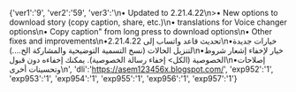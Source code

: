 {'ver1':'9', 'ver2':'59', 'ver3':'\n• Updated to 2.21.4.22\n>• New options to download story (copy caption, share, etc.)\n• translations for Voice changer options\n• Copy caption" from long press to download options\n• Other fixes and improvements\n•تحديث قاعد واتساب إلى 2.21.4.22\n•خيارات جديدة لتنزيل الحالات (نسخ التسمية التوضيحية والمشاركة الخ....)\n•خيار لإخفاء إشعار شروط الخصوصية (الكل> إخفاء رسالة الخصوصية). يمكنك إخفاءه دون قبول\n•إصلاحات وتحسينات أخرى\n', 'dli':'https://asem123456x.blogspot.com/', 'exp952':'1', 'exp953':'1', 'exp954':'1', 'exp955':'1', 'exp956':'1', 'exp957':'1'}
